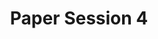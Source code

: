---
slug: paper-session-4
type: event
event_type: Paper Session
title: Paper Session 4
venue: VOGELFREI
status: ready
date_time: Thursday, April 19th, 10:00
schedule:
    -   time: t10:00
        item: $useq-a-modular-sequencer-for-eurorack-with-a-livecodable
    -   time: t10:20
        item: $lambdaw-towards-a-generative-audio-workstation
    -   time: t10:40
        item: $asymmetric-performance-in-virtual-reality-and-code
    -   time: t11:00
        item: Questions
---